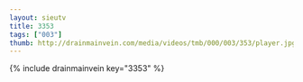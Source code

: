 ```yaml
--- 
layout: sieutv
title: 3353
tags: ["003"]
thumb: http://drainmainvein.com/media/videos/tmb/000/003/353/player.jpg
---
```

{% include drainmainvein key="3353" %} 
